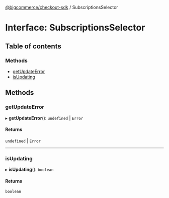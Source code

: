 [@bigcommerce/checkout-sdk](../README.md) / SubscriptionsSelector

# Interface: SubscriptionsSelector

## Table of contents

### Methods

- [getUpdateError](SubscriptionsSelector.md#getupdateerror)
- [isUpdating](SubscriptionsSelector.md#isupdating)

## Methods

### getUpdateError

▸ **getUpdateError**(): `undefined` \| `Error`

#### Returns

`undefined` \| `Error`

___

### isUpdating

▸ **isUpdating**(): `boolean`

#### Returns

`boolean`
